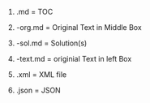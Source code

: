 1. .md = TOC 

2. -org.md = Original Text in Middle Box

3. -sol.md = Solution(s)

4. -text.md = originial Text in left Box

5. .xml = XML file

6. .json = JSON